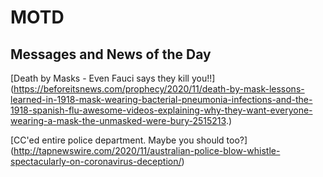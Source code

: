 # MOTD
## Messages and News of the Day
[Death by Masks - Even Fauci says they kill you!!] (https://beforeitsnews.com/prophecy/2020/11/death-by-mask-lessons-learned-in-1918-mask-wearing-bacterial-pneumonia-infections-and-the-1918-spanish-flu-awesome-videos-explaining-why-they-want-everyone-wearing-a-mask-the-unmasked-were-bury-2515213.)

[CC'ed entire police department. Maybe you should too?] (http://tapnewswire.com/2020/11/australian-police-blow-whistle-spectacularly-on-coronavirus-deception/)
